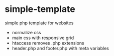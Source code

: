 # simple-template
simple php template for websites

- normalize css
- main css with responsive grid
- htaccess removes .php extensions
- header.php and footer.php with meta variables
